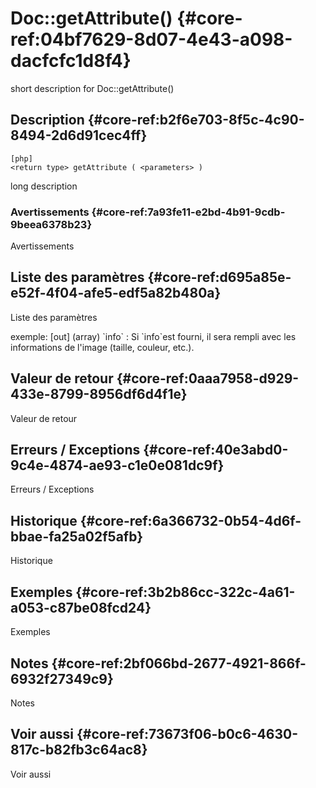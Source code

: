 # Doc::getAttribute() {#core-ref:04bf7629-8d07-4e43-a098-dacfcfc1d8f4}

<div class="short-description">
<span class="fixme template">short description for Doc::getAttribute()</span>
</div>
<!--
<div class="applicability">
Obsolète depuis #.#.#
</div>
-->

## Description {#core-ref:b2f6e703-8f5c-4c90-8494-2d6d91cec4ff}

    [php]
    <return type> getAttribute ( <parameters> )

<span class="fixme template">long description</span>

### Avertissements {#core-ref:7a93fe11-e2bd-4b91-9cdb-9beea6378b23}

<span class="fixme template">Avertissements</span>

## Liste des paramètres {#core-ref:d695a85e-e52f-4f04-afe5-edf5a82b480a}

<span class="fixme template">Liste des paramètres</span>

<div class="fixme template">
exemple:  
[out] (array) `info`
:   Si `info`est fourni, il sera rempli avec les informations de l'image (taille, couleur, etc.).
</div>

## Valeur de retour {#core-ref:0aaa7958-d929-433e-8799-8956df6d4f1e}

<span class="fixme template">Valeur de retour</span>

## Erreurs / Exceptions {#core-ref:40e3abd0-9c4e-4874-ae93-c1e0e081dc9f}

<span class="fixme template">Erreurs / Exceptions</span>

## Historique {#core-ref:6a366732-0b54-4d6f-bbae-fa25a02f5afb}

<span class="fixme template">Historique</span>

## Exemples {#core-ref:3b2b86cc-322c-4a61-a053-c87be08fcd24}

<span class="fixme template">Exemples</span>

## Notes {#core-ref:2bf066bd-2677-4921-866f-6932f27349c9}

<span class="fixme template">Notes</span>

## Voir aussi {#core-ref:73673f06-b0c6-4630-817c-b82fb3c64ac8}

<span class="fixme template">Voir aussi</span>
